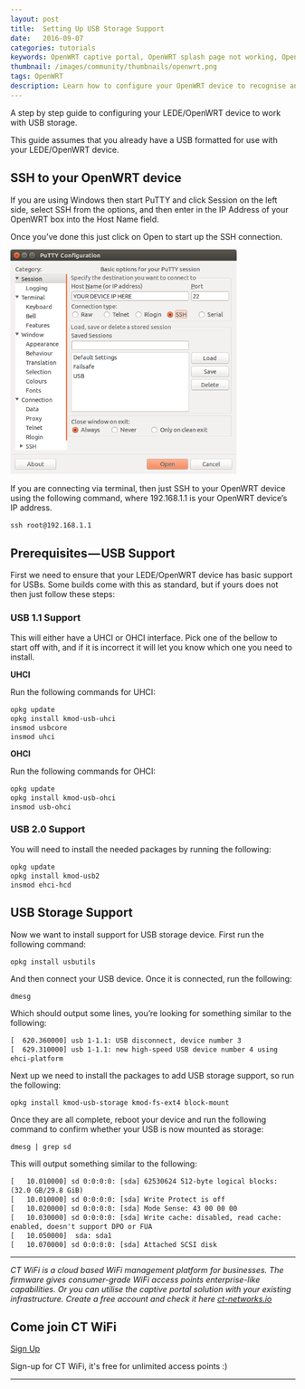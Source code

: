 ```yaml
---
layout: post
title:  Setting Up USB Storage Support
date:   2016-09-07
categories: tutorials
keywords: OpenWRT captive portal, OpenWRT splash page not working, OpenWRT splash page template, OpenWRT splash page free, OpenWRT splash page html, OpenWRT splash page hosting, OpenMesh captive portal, OpenMesh splash page not working, OpenMesh splash page template, OpenMesh splash page free, OpenMesh splash page html, OpenMesh splash page hosting, DD-WRT, OpenWRT Routing
thumbnail: /images/community/thumbnails/openwrt.png
tags: OpenWRT
description: Learn how to configure your OpenWRT device to recognise and use a USB storage device.
---
```


A step by step guide to configuring your LEDE/OpenWRT device to work with USB storage.

This guide assumes that you already have a USB formatted for use with your LEDE/OpenWRT device.

## SSH to your OpenWRT device

If you are using Windows then start PuTTY and click Session on the left side, select SSH from the options, and then enter in the IP Address of your OpenWRT box into the Host Name field.

Once you’ve done this just click on Open to start up the SSH connection.

<div class="mdl-typography--text-center">
  <img src="/images/community/tutorials/openwrt/puttyconfig.png" width="400px">
</div>

If you are connecting via terminal, then just SSH to your OpenWRT device using the following command, where 192.168.1.1 is your OpenWRT device’s IP address.

    ssh root@192.168.1.1

## Prerequisites — USB Support

First we need to ensure that your LEDE/OpenWRT device has basic support for USBs. Some builds come with this as standard, but if yours does not then just follow these steps:

### USB 1.1 Support

This will either have a UHCI or OHCI interface. Pick one of the bellow to start off with, and if it is incorrect it will let you know which one you need to install.

__UHCI__

Run the following commands for UHCI:

    opkg update
    opkg install kmod-usb-uhci
    insmod usbcore
    insmod uhci

__OHCI__

Run the following commands for OHCI:

    opkg update
    opkg install kmod-usb-ohci
    insmod usb-ohci

### USB 2.0 Support

You will need to install the needed packages by running the following:

    opkg update
    opkg install kmod-usb2
    insmod ehci-hcd

## USB Storage Support

Now we want to install support for USB storage device. First run the following command:

    opkg install usbutils

And then connect your USB device. Once it is connected, run the following:

    dmesg

Which should output some lines, you’re looking for something similar to the following:

    [  620.360000] usb 1-1.1: USB disconnect, device number 3
    [  629.310000] usb 1-1.1: new high-speed USB device number 4 using ehci-platform

Next up we need to install the packages to add USB storage support, so run the following:

    opkg install kmod-usb-storage kmod-fs-ext4 block-mount

Once they are all complete, reboot your device and run the following command to confirm whether your USB is now mounted as storage:

    dmesg | grep sd

This will output something similar to the following:

    [   10.010000] sd 0:0:0:0: [sda] 62530624 512-byte logical blocks: (32.0 GB/29.8 GiB)
    [   10.010000] sd 0:0:0:0: [sda] Write Protect is off
    [   10.020000] sd 0:0:0:0: [sda] Mode Sense: 43 00 00 00
    [   10.030000] sd 0:0:0:0: [sda] Write cache: disabled, read cache: enabled, doesn't support DPO or FUA
    [   10.050000]  sda: sda1
    [   10.070000] sd 0:0:0:0: [sda] Attached SCSI disk

<hr>

*CT WiFi is a cloud based WiFi management platform for businesses. The firmware gives consumer-grade WiFi access points enterprise-like capabilities. Or you can utilise the captive portal solution with your existing infrastructure. Create a free account and check it here <a href="https://ct-networks.io">ct-networks.io</a>*


<div class="mdl-typography--text-center">

<h2>Come join CT WiFi</h2>

<a href="https://my.ctapp.io/#/create" class="button success dst">Sign Up</a><br>

<p>Sign-up for CT WiFi, it's free for unlimited access points :)</p>

<hr>

</div>
